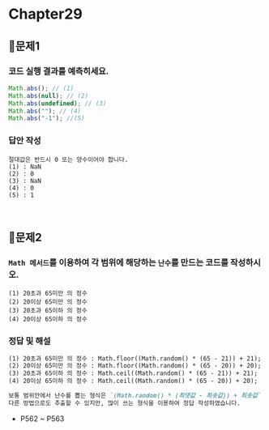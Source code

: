 # Chapter29
## 📌문제1

### 코드 실행 결과를 예측히세요.

```js
Math.abs(); // (1)
Math.abs(null); // (2)
Math.abs(undefined); // (3)
Math.abs(""); // (4)
Math.abs("-1"); //(5)
```

### 답안 작성

```
절대값은 반드시 0 또는 양수이어야 합니다.
(1) : NaN
(2) : 0
(3) : NaN
(4) : 0
(5) : 1
```

<br>

## 📌문제2
### `Math 메서드`를 이용하여 각 범위에 해당하는 `난수`를 만드는 코드를 작성하시오.
```
(1) 20초과 65미만 의 정수
(2) 20이상 65미만 의 정수
(3) 20초과 65이하 의 정수
(4) 20이상 65이하 의 정수
```
### 정답 및 해설
```md
(1) 20초과 65미만 의 정수 : Math.floor((Math.random() * (65 - 21)) + 21);
(2) 20이상 65미만 의 정수 : Math.floor((Math.random() * (65 - 20)) + 20);
(3) 20초과 65이하 의 정수 : Math.ceil((Math.random() * (65 - 21)) + 21);
(4) 20이상 65이하 의 정수 : Math.ceil((Math.random() * (65 - 20)) + 20);

보통 범위안에서 난수를 뽑는 형식은 `(Math.random() * (최댓값 - 최솟값)) + 최솟값` 입니다.
다른 방법으로도 추출할 수 있지만, 많이 쓰는 형식을 이용하여 정답 작성하였습니다.
```
- P562 ~ P563

<br>
